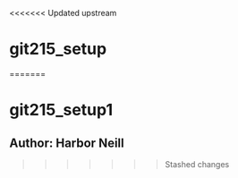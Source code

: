 <<<<<<< Updated upstream
# git215_setup
=======
# git215_setup1
## Author: Harbor Neill
>>>>>>> Stashed changes
